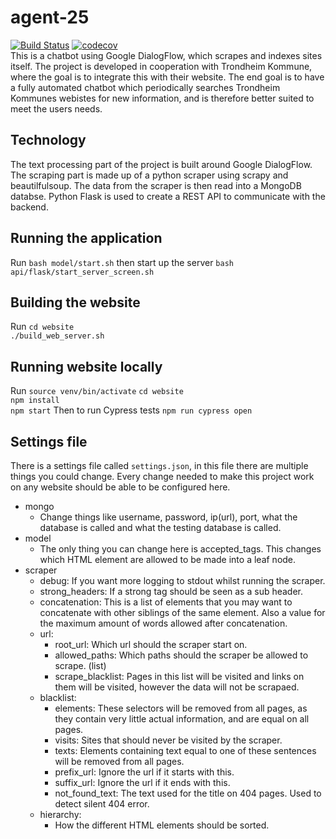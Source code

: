 # agent-25
[![Build Status](https://travis-ci.com/vegarab/agent-25.svg?token=L9RN2jPDa7p43DCcYhYZ&branch=dev)](https://travis-ci.com/vegarab/agent-25)
[![codecov](https://codecov.io/gh/vegarab/agent-25/branch/dev/graph/badge.svg?token=ArL47bWQSN)](https://codecov.io/gh/vegarab/agent-25)
<br>
This is a chatbot using Google DialogFlow, which scrapes and indexes sites
itself. The project is developed in cooperation with Trondheim Kommune, where
the goal is to integrate this with their website. The end goal is to have a 
fully automated chatbot which periodically searches Trondheim Kommunes 
webistes for new information, and is therefore better suited to meet the users
needs. 

## Technology
The text processing part of the project is built around Google DialogFlow.
The scraping part is made up of a python scraper using scrapy and beautilfulsoup. 
The data from the scraper is then read into a MongoDB databse. Python Flask is 
used to create a REST API to communicate with the backend.

## Running the application
Run 
`bash model/start.sh`
then start up the server
`bash api/flask/start_server_screen.sh`

## Building the website
Run
`cd website`  
`./build_web_server.sh`  

## Running website locally
Run
`source venv/bin/activate` 
`cd website`  
`npm install`  
`npm start`
Then to run Cypress tests
`npm run cypress open`


## Settings file
There is a settings file called `settings.json`, in this file there are
multiple things you could change. Every change needed to make this project work on any website should be able to be configured here. 

* mongo
    * Change things like username, password, ip(url), port, what the database is called and what the testing database is called.
* model
    * The only thing you can change here is accepted_tags. This changes which HTML element are allowed to be made into a leaf node.
* scraper
    * debug: If you want more logging to stdout whilst running the scraper.
    * strong_headers: If a strong tag should be seen as a sub header.
    * concatenation: This is a list of elements that you may want to concatenate with other siblings of the same element. Also a value for the maximum amount of words allowed after concatenation.
    * url:
        * root_url: Which url should the scraper start on.
        * allowed_paths: Which paths should the scraper be allowed to scrape. (list)
        * scrape_blacklist: Pages in this list will be visited and links on them will be visited, however the data will not be scrapaed.
    * blacklist:
        * elements: These selectors will be removed from all pages, as they contain very little actual information, and are equal on all pages.
        * visits: Sites that should never be visited by the scraper.
        * texts: Elements containing text equal to one of these sentences will be removed from all pages.
        * prefix_url: Ignore the url if it starts with this.
        * suffix_url: Ignore the url if it ends with this.
        * not_found_text: The text used for the title on 404 pages. Used to detect silent 404 error.
    * hierarchy:
        * How the different HTML elements should be sorted.
